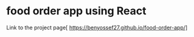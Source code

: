 # food order app using React

Link to the project page[ https://benyossef27.github.io/food-order-app/]
